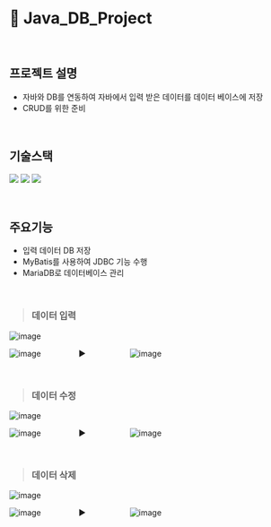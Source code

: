 # 🌱 Java_DB_Project
<br>

## 프로젝트 설명
- 자바와 DB를 연동하여 자바에서 입력 받은 데이터를 데이터 베이스에 저장
- CRUD를 위한 준비

<br>

## 기술스택
<img src="https://img.shields.io/badge/Java-007396?style=flat&logo=Conda-Forge&logoColor=white" />  <img src="https://img.shields.io/badge/MariaDB-003545?style=flat&logo=MariaDB&logoColor=white" />  <img src="https://img.shields.io/badge/Mybatis-000000?style=flat&logo=Fluentd&logoColor=white" />

<br>

## 주요기능
- 입력 데이터 DB 저장
- MyBatis를 사용하여 JDBC 기능 수행
- MariaDB로 데이터베이스 관리

<br>

> ### 데이터 입력

![image](https://github.com/jiho-96/Java_DB_Project/assets/145963790/457f389e-6ed0-427f-8523-05c838e1deb0)

![image](https://github.com/jiho-96/Java_DB_Project/assets/145963790/2d563bb5-2c13-4882-bbe0-c62ecf2ac74b) &nbsp;&nbsp;&nbsp;&nbsp;&nbsp;&nbsp;&nbsp;&nbsp;&nbsp;&nbsp;&nbsp;&nbsp;&nbsp;&nbsp;&nbsp; ▶ &nbsp;&nbsp;&nbsp;&nbsp;&nbsp;&nbsp;&nbsp;&nbsp;&nbsp;&nbsp;&nbsp;&nbsp;&nbsp;&nbsp;&nbsp;&nbsp;&nbsp;&nbsp; ![image](https://github.com/jiho-96/Java_DB_Project/assets/145963790/039810d1-7dcf-4079-94fa-5a70c7fa1da8)

<br>

> ### 데이터 수정

![image](https://github.com/jiho-96/Java_DB_Project/assets/145963790/532edf6c-f85c-4e60-abff-83d5584f5b66)


![image](https://github.com/jiho-96/Java_DB_Project/assets/145963790/039810d1-7dcf-4079-94fa-5a70c7fa1da8) &nbsp;&nbsp;&nbsp;&nbsp;&nbsp;&nbsp;&nbsp;&nbsp;&nbsp;&nbsp;&nbsp;&nbsp;&nbsp;&nbsp;&nbsp; ▶ &nbsp;&nbsp;&nbsp;&nbsp;&nbsp;&nbsp;&nbsp;&nbsp;&nbsp;&nbsp;&nbsp;&nbsp;&nbsp;&nbsp;&nbsp;&nbsp;&nbsp;&nbsp; ![image](https://github.com/jiho-96/Java_DB_Project/assets/145963790/0a49173c-b306-4ff5-a2cb-437ad20c1619)

<br>

> ### 데이터 삭제

![image](https://github.com/jiho-96/Java_DB_Project/assets/145963790/3db2ffe6-edac-4fe1-9468-2dee1e4259a7)


![image](https://github.com/jiho-96/Java_DB_Project/assets/145963790/0a49173c-b306-4ff5-a2cb-437ad20c1619) &nbsp;&nbsp;&nbsp;&nbsp;&nbsp;&nbsp;&nbsp;&nbsp;&nbsp;&nbsp;&nbsp;&nbsp;&nbsp;&nbsp;&nbsp; ▶ &nbsp;&nbsp;&nbsp;&nbsp;&nbsp;&nbsp;&nbsp;&nbsp;&nbsp;&nbsp;&nbsp;&nbsp;&nbsp;&nbsp;&nbsp;&nbsp;&nbsp;&nbsp; ![image](https://github.com/jiho-96/Java_DB_Project/assets/145963790/d730d54d-0729-4229-a68c-6355fa3e7c67)





